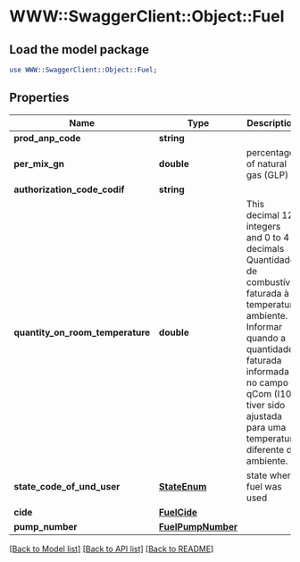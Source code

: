 # WWW::SwaggerClient::Object::Fuel

## Load the model package
```perl
use WWW::SwaggerClient::Object::Fuel;
```

## Properties
Name | Type | Description | Notes
------------ | ------------- | ------------- | -------------
**prod_anp_code** | **string** |  | 
**per_mix_gn** | **double** | percentage of natural gas (GLP) | [optional] 
**authorization_code_codif** | **string** |  | [optional] 
**quantity_on_room_temperature** | **double** | This decimal 12 integers and 0 to 4 decimals Quantidade de combustível faturada à temperatura ambiente. Informar quando a quantidade faturada informada no campo qCom (I10) tiver sido ajustada para uma temperatura diferente da ambiente.  | [optional] 
**state_code_of_und_user** | [**StateEnum**](StateEnum.md) | state where fuel was used | 
**cide** | [**FuelCide**](FuelCide.md) |  | [optional] 
**pump_number** | [**FuelPumpNumber**](FuelPumpNumber.md) |  | [optional] 

[[Back to Model list]](../README.md#documentation-for-models) [[Back to API list]](../README.md#documentation-for-api-endpoints) [[Back to README]](../README.md)


